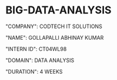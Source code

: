 # BIG-DATA-ANALYSIS

"COMPANY": CODTECH IT SOLUTIONS

"NAME": GOLLAPALLI ABHINAY KUMAR

"INTERN ID": CT04WL98

"DOMAIN": DATA ANALYSIS

"DURATION": 4 WEEKS
